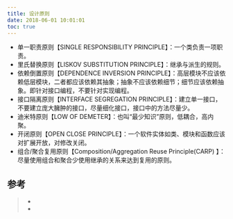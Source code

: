 ```yaml
---
title: 设计原则
date: 2018-06-01 10:01:01
toc: true
---
```



- 单一职责原则【SINGLE RESPONSIBILITY PRINCIPLE】：一个类负责一项职责。
- 里氏替换原则【LISKOV SUBSTITUTION PRINCIPLE】：继承与派生的规则。
- 依赖倒置原则【DEPENDENCE INVERSION PRINCIPLE】：高层模块不应该依赖低层模块，二者都应该依赖其抽象；抽象不应该依赖细节；细节应该依赖抽象。即针对接口编程，不要针对实现编程。
- 接口隔离原则【INTERFACE SEGREGATION PRINCIPLE】：建立单一接口，不要建立庞大臃肿的接口，尽量细化接口，接口中的方法尽量少。
- 迪米特原则【LOW OF DEMETER】：也叫“最少知识”原则，低耦合，高内聚。
- 开闭原则【OPEN CLOSE PRINCIPLE】：一个软件实体如类、模块和函数应该对扩展开放，对修改关闭。
- 组合/聚合复用原则【Composition/Aggregation Reuse Principle(CARP) 】：尽量使用组合和聚合少使用继承的关系来达到复用的原则。




## 参考 
> - []()
> - []()
